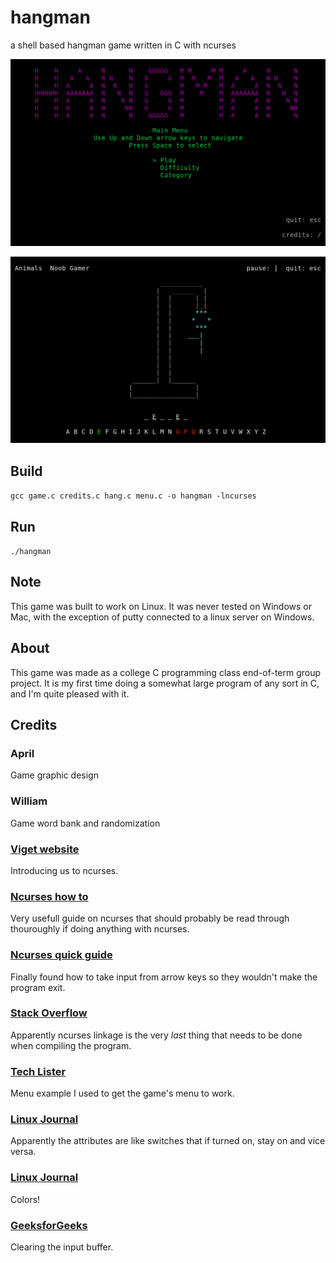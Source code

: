 # hangman
a shell based hangman game written in C with ncurses

![menu screenshot](hangman_screenshot.png)

![game screenshot](game_example.png)

## Build
`gcc game.c credits.c hang.c menu.c -o hangman -lncurses`

## Run
`./hangman`

## Note
This game was built to work on Linux. It was never tested on Windows or Mac, with the exception of putty connected to a linux server on Windows.

## About
This game was made as a college C programming class end-of-term group project. It is my first time doing a somewhat large program of any sort in C, and I'm quite pleased with it.

## Credits
### April
Game graphic design

### William
Game word bank and randomization

### [Viget website](https://www.viget.com/articles/game-programming-in-c-with-the-ncurses-library/)
Introducing us to ncurses.

### [Ncurses how to](https://tldp.org/HOWTO/NCURSES-Programming-HOWTO/index.html)
Very usefull guide on ncurses that should probably be read through thouroughly if doing anything with ncurses.

### [Ncurses quick guide](http://www.cs.ukzn.ac.za/~hughm/os/notes/ncurses.html)
Finally found how to take input from arrow keys so they wouldn't make the program exit.

### [Stack Overflow](https://stackoverflow.com/questions/16192087/undefined-reference-to-initscr-ncurses)
Apparently ncurses linkage is the very *last* thing that needs to be done when compiling the program.

### [Tech Lister](https://techlister.com/linux/creating-menu-with-ncurses-in-c/1293/)
Menu example I used to get the game's menu to work.

### [Linux Journal](https://www.linuxjournal.com/content/programming-text-windows-ncurses)
Apparently the attributes are like switches that if turned on, stay on and vice versa.

### [Linux Journal](https://www.linuxjournal.com/content/programming-color-ncurses)
Colors!

### [GeeksforGeeks](https://www.geeksforgeeks.org/clearing-the-input-buffer-in-cc/)
Clearing the input buffer.
